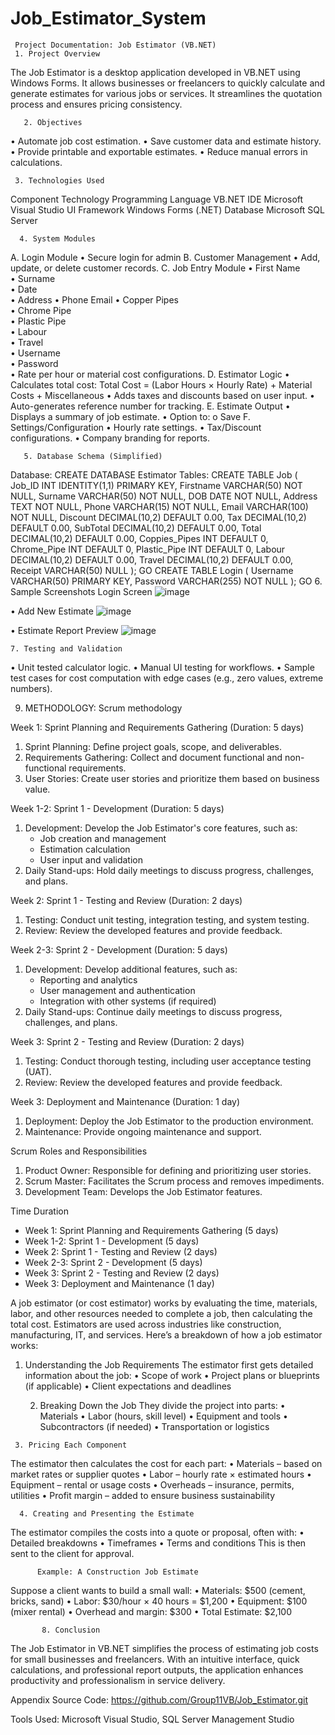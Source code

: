 # Job_Estimator_System
     Project Documentation: Job Estimator (VB.NET)
     1. Project Overview
The Job Estimator is a desktop application developed in VB.NET using Windows Forms. It allows
businesses or freelancers to quickly calculate and generate estimates for various jobs or services. It
streamlines the quotation process and ensures pricing consistency.

       2. Objectives 
• Automate job cost estimation. 
• Save customer data and estimate history. 
• Provide printable and exportable estimates. 
• Reduce manual errors in calculations.
 
     3. Technologies Used
Component 
Technology 
Programming Language VB.NET
IDE 
Microsoft Visual Studio 
UI Framework Windows Forms (.NET)
Database 
Microsoft SQL Server  
 
      4. System Modules
A. Login Module 
• Secure login for admin 
B. Customer Management 
• Add, update, or delete customer records. 
C. Job Entry Module 
•     First Name  
•     Surname  
•     Date  
•     Address 
•     Phone 
 Email 
•  Copper Pipes  
•   Chrome Pipe  
•  Plastic Pipe  
•  Labour  
•  Travel  
•  Username  
• Password  
• Rate per hour or material cost configurations.
D. Estimator Logic 
• Calculates total cost:
Total Cost = (Labor Hours × Hourly Rate) + Material Costs + Miscellaneous 
• Adds taxes and discounts based on user input. 
• Auto-generates reference number for tracking.
E. Estimate Output 
• Displays a summary of job estimate. 
• Option to: 
o Save
F. Settings/Configuration 
• Hourly rate settings. 
• Tax/Discount configurations. 
• Company branding for reports.
 
       5. Database Schema (Simplified)
Database:
CREATE DATABASE Estimator 
Tables:
CREATE TABLE Job (
    Job_ID INT IDENTITY(1,1) PRIMARY KEY,
    Firstname VARCHAR(50) NOT NULL,
    Surname VARCHAR(50) NOT NULL,
    DOB DATE NOT NULL,
    Address TEXT NOT NULL,
    Phone VARCHAR(15) NOT NULL,
    Email VARCHAR(100) NOT NULL,
    Discount DECIMAL(10,2) DEFAULT 0.00, 
    Tax DECIMAL(10,2) DEFAULT 0.00,
    SubTotal DECIMAL(10,2) DEFAULT 0.00,
    Total DECIMAL(10,2) DEFAULT 0.00,
    Coppies_Pipes INT DEFAULT 0,
    Chrome_Pipe INT DEFAULT 0,
    Plastic_Pipe INT DEFAULT 0,
    Labour DECIMAL(10,2) DEFAULT 0.00,
    Travel DECIMAL(10,2) DEFAULT 0.00,
    Receipt VARCHAR(50) NULL
);
GO
CREATE TABLE Login (
    Username VARCHAR(50) PRIMARY KEY,
    Password VARCHAR(255) NOT NULL
);
GO 
          6. Sample Screenshots
Login Screen 
![image](https://github.com/user-attachments/assets/81462c74-2f0a-48a7-bc5c-b0bcb3b73298)

• Add New Estimate
 ![image](https://github.com/user-attachments/assets/1ba0bb05-f81e-431c-bb0f-9a82f0160f1b)

• Estimate Report Preview 
![image](https://github.com/user-attachments/assets/8ff32aa0-1f50-4ae8-90a3-7185e0944ee8)

 
    7. Testing and Validation 
• Unit tested calculator logic. 
• Manual UI testing for workflows. 
• Sample test cases for cost computation with edge cases (e.g., zero values, extreme numbers).
 
9. METHODOLOGY: Scrum methodology 
 
Week 1: Sprint Planning and Requirements Gathering (Duration: 5 days)
1. Sprint Planning: Define project goals, scope, and deliverables.
2. Requirements Gathering: Collect and document functional and non-functional requirements.
3. User Stories: Create user stories and prioritize them based on business value.

Week 1-2: Sprint 1 - Development (Duration: 5 days)
1. Development: Develop the Job Estimator's core features, such as:
    - Job creation and management
    - Estimation calculation
    - User input and validation
2. Daily Stand-ups: Hold daily meetings to discuss progress, challenges, and plans.

Week 2: Sprint 1 - Testing and Review (Duration: 2 days)
1. Testing: Conduct unit testing, integration testing, and system testing.
2. Review: Review the developed features and provide feedback.

Week 2-3: Sprint 2 - Development (Duration: 5 days)
1. Development: Develop additional features, such as:
    - Reporting and analytics
    - User management and authentication
    - Integration with other systems (if required)
2. Daily Stand-ups: Continue daily meetings to discuss progress, challenges, and plans.

Week 3: Sprint 2 - Testing and Review (Duration: 2 days)
1. Testing: Conduct thorough testing, including user acceptance testing (UAT).
2. Review: Review the developed features and provide feedback.

Week 3: Deployment and Maintenance (Duration: 1 day)
1. Deployment: Deploy the Job Estimator to the production environment. 
2. Maintenance: Provide ongoing maintenance and support.

Scrum Roles and Responsibilities
1. Product Owner: Responsible for defining and prioritizing user stories.
2. Scrum Master: Facilitates the Scrum process and removes impediments.
3. Development Team: Develops the Job Estimator features.

Time Duration
- Week 1: Sprint Planning and Requirements Gathering (5 days)
- Week 1-2: Sprint 1 - Development (5 days)
- Week 2: Sprint 1 - Testing and Review (2 days)
- Week 2-3: Sprint 2 - Development (5 days)
- Week 3: Sprint 2 - Testing and Review (2 days)
- Week 3: Deployment and Maintenance (1 day)

A job estimator (or cost estimator) works by evaluating the time, materials, labor, and other resources
needed to complete a job, then calculating the total cost. Estimators are used across industries like
construction, manufacturing, IT, and services.
Here’s a breakdown of how a job estimator works:

   1. Understanding the Job Requirements
The estimator first gets detailed information about the job: 
• Scope of work 
• Project plans or blueprints (if applicable) 
• Client expectations and deadlines
 
       2. Breaking Down the Job
They divide the project into parts: 
• Materials 
• Labor (hours, skill level) 
• Equipment and tools 
• Subcontractors (if needed) 
• Transportation or logistics
 
     3. Pricing Each Component
The estimator then calculates the cost for each part: 
• Materials – based on market rates or supplier quotes 
• Labor – hourly rate × estimated hours 
• Equipment – rental or usage costs 
• Overheads – insurance, permits, utilities 
• Profit margin – added to ensure business sustainability
 
      4. Creating and Presenting the Estimate
The estimator compiles the costs into a quote or proposal, often with: 
• Detailed breakdowns 
• Timeframes 
• Terms and conditions
This is then sent to the client for approval.

          Example: A Construction Job Estimate
Suppose a client wants to build a small wall: 
• Materials: $500 (cement, bricks, sand) 
• Labor: $30/hour × 40 hours = $1,200 
• Equipment: $100 (mixer rental) 
• Overhead and margin: $300 
• Total Estimate: $2,100
 
           8. Conclusion
The Job Estimator in VB.NET simplifies the process of estimating job costs for small businesses and
freelancers. With an intuitive interface, quick calculations, and professional report outputs, the application
enhances productivity and professionalism in service delivery.

Appendix
Source Code:  https://github.com/Group11VB/Job_Estimator.git

Tools Used: Microsoft Visual Studio, SQL Server Management Studio
 
